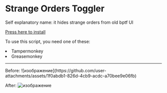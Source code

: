 <h1>Strange Orders Toggler</h1>
<p>Self explanatory name: it hides strange orders from old bptf UI</p>
<a href = 'https://github.com/yaboieeek/bptf-strange-orders-toggler/raw/refs/heads/main/strange-orders-toggler.user.js'>Press here to install</a>

To use this script, you need one of these: 
<li>Tampermonkey</li>
<li>Greasemonkey</li>
<hr>
Before: 
![изображение](https://github.com/user-attachments/assets/1f0abdb1-826d-4cb9-acdc-a70bee9e06fb)

After:
![изображение](https://github.com/user-attachments/assets/75a4a840-f960-4023-96f1-99015fe8ce8b)


